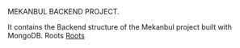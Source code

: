 MEKANBUL BACKEND PROJECT.



It contains the Backend structure of the Mekanbul project built with MongoDB.
 Roots
[Roots](https://github.com/jaatadeel14/Backend/tree/main/routes)<br/>

